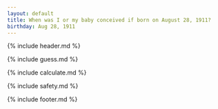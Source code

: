 ```yaml
---
layout: default
title: When was I or my baby conceived if born on August 28, 1911?
birthday: Aug 28, 1911
---
```


{% include header.md %}

{% include guess.md %}

{% include calculate.md %}

{% include safety.md %}

{% include footer.md %}



